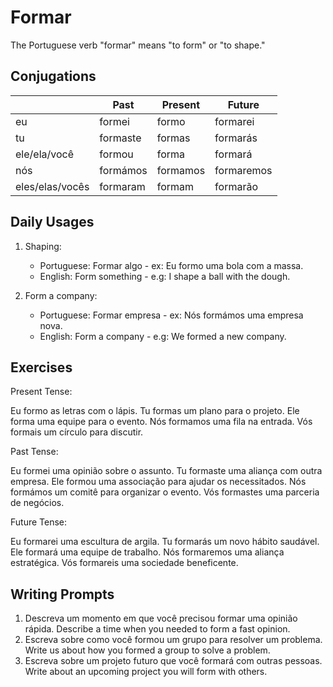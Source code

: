# Formar

The Portuguese verb "formar" means "to form" or "to shape."

## Conjugations

|                 | Past     | Present  | Future     |
| --------------- | -------- | -------- | ---------- |
| eu              | formei   | formo    | formarei   |
| tu              | formaste | formas   | formarás   |
| ele/ela/você    | formou   | forma    | formará    |
| nós             | formámos | formamos | formaremos |
| eles/elas/vocês | formaram | formam   | formarão   |

## Daily Usages

1. Shaping:

   - Portuguese: Formar algo - ex: Eu formo uma bola com a massa.
   - English: Form something - e.g: I shape a ball with the dough.

2. Form a company:

   - Portuguese: Formar empresa - ex: Nós formámos uma empresa nova.
   - English: Form a company - e.g: We formed a new company.

## Exercises

Present Tense:

Eu formo as letras com o lápis.
Tu formas um plano para o projeto.
Ele forma uma equipe para o evento.
Nós formamos uma fila na entrada.
Vós formais um círculo para discutir.

Past Tense:

Eu formei uma opinião sobre o assunto.
Tu formaste uma aliança com outra empresa.
Ele formou uma associação para ajudar os necessitados.
Nós formámos um comitê para organizar o evento.
Vós formastes uma parceria de negócios.

Future Tense:

Eu formarei uma escultura de argila.
Tu formarás um novo hábito saudável.
Ele formará uma equipe de trabalho.
Nós formaremos uma aliança estratégica.
Vós formareis uma sociedade beneficente.

## Writing Prompts

1. Descreva um momento em que você precisou formar uma opinião rápida. Describe a time when you needed to form a fast opinion.
2. Escreva sobre como você formou um grupo para resolver um problema. Write us about how you formed a group to solve a problem.
3. Escreva sobre um projeto futuro que você formará com outras pessoas. Write about an upcoming project you will form with others.
